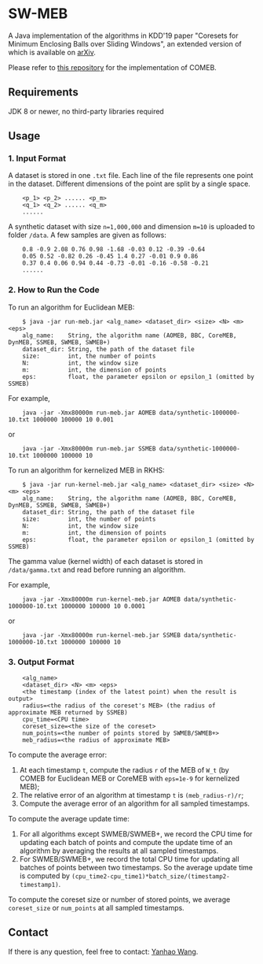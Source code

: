 # SW-MEB #

A Java implementation of the algorithms in KDD'19 paper "Coresets for Minimum Enclosing Balls over Sliding Windows", an extended version of which is available on [arXiv](https://arxiv.org/abs/1905.03718).

Please refer to [this repository](https://github.com/hbf/miniball) for the implementation of COMEB.

## Requirements ##

JDK 8 or newer, no third-party libraries required

## Usage ##

### 1. Input Format ###

A dataset is stored in one `.txt` file. Each line of the file represents one point in the dataset. Different dimensions of the point are split by a single space.

```csv
    <p_1> <p_2> ...... <p_m>
    <q_1> <q_2> ...... <q_m>
    ......
```

A synthetic dataset with size `n=1,000,000` and dimension `m=10` is uploaded to folder `/data`.
A few samples are given as follows:

```csv
    0.8 -0.9 2.08 0.76 0.98 -1.68 -0.03 0.12 -0.39 -0.64
    0.05 0.52 -0.82 0.26 -0.45 1.4 0.27 -0.01 0.9 0.86
    0.37 0.4 0.06 0.94 0.44 -0.73 -0.01 -0.16 -0.58 -0.21
    ......
```

### 2. How to Run the Code ###

To run an algorithm for Euclidean MEB:

```shell
    $ java -jar run-meb.jar <alg_name> <dataset_dir> <size> <N> <m> <eps>
    alg_name:    String, the algorithm name (AOMEB, BBC, CoreMEB, DynMEB, SSMEB, SWMEB, SWMEB+)
    dataset_dir: String, the path of the dataset file
    size:        int, the number of points
    N:           int, the window size
    m:           int, the dimension of points
    eps:         float, the parameter epsilon or epsilon_1 (omitted by SSMEB)
```

For example,  

```shell
    java -jar -Xmx80000m run-meb.jar AOMEB data/synthetic-1000000-10.txt 1000000 100000 10 0.001
```

or

```shell
    java -jar -Xmx80000m run-meb.jar SSMEB data/synthetic-1000000-10.txt 1000000 100000 10
```

To run an algorithm for kernelized MEB in RKHS:

```shell
    $ java -jar run-kernel-meb.jar <alg_name> <dataset_dir> <size> <N> <m> <eps>
    alg_name:    String, the algorithm name (AOMEB, BBC, CoreMEB, DynMEB, SSMEB, SWMEB, SWMEB+)
    dataset_dir: String, the path of the dataset file
    size:        int, the number of points
    N:           int, the window size
    m:           int, the dimension of points
    eps:         float, the parameter epsilon or epsilon_1 (omitted by SSMEB)
```

The gamma value (kernel width) of each dataset is stored in `/data/gamma.txt` and read before running an algorithm.

For example,  

```shell
    java -jar -Xmx80000m run-kernel-meb.jar AOMEB data/synthetic-1000000-10.txt 1000000 100000 10 0.0001
```

or

```shell
    java -jar -Xmx80000m run-kernel-meb.jar SSMEB data/synthetic-1000000-10.txt 1000000 100000 10
```

### 3. Output Format ###  

```csv
    <alg_name>
    <dataset_dir> <N> <m> <eps>
    <the timestamp (index of the latest point) when the result is output>
    radius=<the radius of the coreset's MEB> (the radius of approximate MEB returned by SSMEB)
    cpu_time=<CPU time>
    coreset_size=<the size of the coreset>
    num_points=<the number of points stored by SWMEB/SWMEB+>
    meb_radius=<the radius of approximate MEB>
```

To compute the average error:

1. At each timestamp `t`, compute the radius `r` of the MEB of `W_t` (by COMEB for Euclidean MEB or CoreMEB with `eps=1e-9` for kernelized MEB);
2. The relative error of an algorithm at timestamp `t` is `(meb_radius-r)/r`;
3. Compute the average error of an algorithm for all sampled timestamps.

To compute the average update time:

1. For all algorithms except SWMEB/SWMEB+, we record the CPU time for updating each batch of points and compute the update time of an algorithm by averaging the results at all sampled timestamps.
2. For SWMEB/SWMEB+, we record the total CPU time for updating all batches of points between two timestamps. So the average update time is computed by `(cpu_time2-cpu_time1)*batch_size/(timestamp2-timestamp1)`.

To compute the coreset size or number of stored points, we average `coreset_size` or `num_points` at all sampled timestamps.

## Contact ##

If there is any question, feel free to contact: [Yanhao Wang](mailto:yhwang@dase.ecnu.edu.cn).
